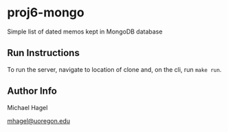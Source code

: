 # proj6-mongo
Simple list of dated memos kept in MongoDB database

## Run Instructions
To run the server, navigate to location of clone and, on the cli, run `make run`.

## Author Info
Michael Hagel

mhagel@uoregon.edu


